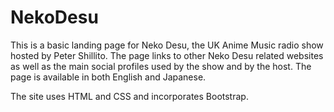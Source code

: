 NekoDesu
========

This is a basic landing page for Neko Desu, the UK Anime Music radio show hosted by Peter Shillito. The page links to other Neko Desu related websites as well as the main social profiles used by the show and by the host. The page is available in both English and Japanese.

The site uses HTML and CSS and incorporates Bootstrap.
